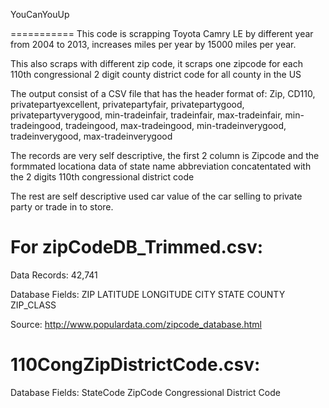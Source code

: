 YouCanYouUp

===========
This code is scrapping Toyota Camry LE by different year from 2004 to 2013, increases miles per year by 15000 miles per year.

This also scraps with different zip code, it scraps one zipcode for each 110th congressional 2 digit county district code for all county in the US

The output consist of a CSV file that has the header format of:
Zip,
CD110,
privatepartyexcellent,
privatepartyfair,
privatepartygood,
privatepartyverygood,
min-tradeinfair,
tradeinfair,
max-tradeinfair,
min-tradeingood,
tradeingood,
max-tradeingood,
min-tradeinverygood,
tradeinverygood,
max-tradeinverygood

The records are very self descriptive, the first 2 column is Zipcode and the formmated locationa data of state name abbreviation concatentated with the 2 digits 110th congressional district code

The rest are self descriptive used car value of the car selling to private party or trade in to store.


For zipCodeDB_Trimmed.csv:
===========
Data Records: 42,741

Database Fields:
ZIP
LATITUDE
LONGITUDE
CITY
STATE
COUNTY
ZIP_CLASS

Source: http://www.populardata.com/zipcode_database.html

110CongZipDistrictCode.csv:
===========
Database Fields:
StateCode
ZipCode
Congressional District Code

